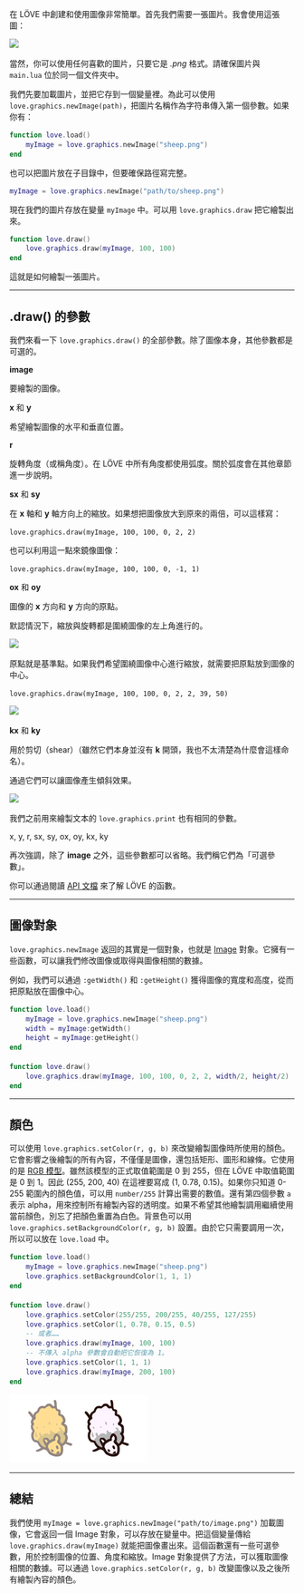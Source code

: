 在 LÖVE 中創建和使用圖像非常簡單。首先我們需要一張圖片。我會使用這張圖：

![](/images/book/12/sheep.png)

當然，你可以使用任何喜歡的圖片，只要它是 *.png* 格式。請確保圖片與 `main.lua` 位於同一個文件夾中。

我們先要加載圖片，並把它存到一個變量裡。為此可以使用 `love.graphics.newImage(path)`，把圖片名稱作為字符串傳入第一個參數。如果你有：

```lua
function love.load()
    myImage = love.graphics.newImage("sheep.png")
end
```

也可以把圖片放在子目錄中，但要確保路徑寫完整。

```lua
myImage = love.graphics.newImage("path/to/sheep.png")
```

現在我們的圖片存放在變量 `myImage` 中。可以用 `love.graphics.draw` 把它繪製出來。

```lua
function love.draw()
    love.graphics.draw(myImage, 100, 100)
end
```

這就是如何繪製一張圖片。

___

## .draw() 的參數

我們來看一下 `love.graphics.draw()` 的全部參數。除了圖像本身，其他參數都是可選的。

**image**

要繪製的圖像。

**x** 和 **y**

希望繪製圖像的水平和垂直位置。

**r**

旋轉角度（或稱角度）。在 LÖVE 中所有角度都使用弧度。關於弧度會在其他章節進一步說明。

**sx** 和 **sy**

在 **x** 軸和 **y** 軸方向上的縮放。如果想把圖像放大到原來的兩倍，可以這樣寫：

`love.graphics.draw(myImage, 100, 100, 0, 2, 2)`

也可以利用這一點來鏡像圖像：

`love.graphics.draw(myImage, 100, 100, 0, -1, 1)`

**ox** 和 **oy**

圖像的 **x** 方向和 **y** 方向的原點。

默認情況下，縮放與旋轉都是圍繞圖像的左上角進行的。

![](/images/book/12/origin1.png)

原點就是基準點。如果我們希望圍繞圖像中心進行縮放，就需要把原點放到圖像的中心。

`love.graphics.draw(myImage, 100, 100, 0, 2, 2, 39, 50)`

![](/images/book/12/origin2.png)

**kx** 和 **ky**

用於剪切（shear）（雖然它們本身並沒有 **k** 開頭，我也不太清楚為什麼會這樣命名）。

通過它們可以讓圖像產生傾斜效果。

![](/images/book/12/shear.png)

我們之前用來繪製文本的 `love.graphics.print` 也有相同的參數。

x, y, r, sx, sy, ox, oy, kx, ky

再次強調，除了 **image** 之外，這些參數都可以省略。我們稱它們為「可選參數」。

你可以通過閱讀 [API 文檔](https://love2d.org/wiki/love.graphics.draw) 來了解 LÖVE 的函數。

___

## 圖像對象

`love.graphics.newImage` 返回的其實是一個對象，也就是 [Image](https://love2d.org/wiki/Image) 對象。它擁有一些函數，可以讓我們修改圖像或取得與圖像相關的數據。

例如，我們可以通過 `:getWidth()` 和 `:getHeight()` 獲得圖像的寬度和高度，從而把原點放在圖像中心。

```lua
function love.load()
    myImage = love.graphics.newImage("sheep.png")
    width = myImage:getWidth()
    height = myImage:getHeight()
end

function love.draw()
    love.graphics.draw(myImage, 100, 100, 0, 2, 2, width/2, height/2)
end
```

___

## 顏色

可以使用 `love.graphics.setColor(r, g, b)` 來改變繪製圖像時所使用的顏色。它會影響之後繪製的所有內容，不僅僅是圖像，還包括矩形、圖形和線條。它使用的是 [RGB 模型](https://en.wikipedia.org/wiki/RGB_color_model)。雖然該模型的正式取值範圍是 0 到 255，但在 LÖVE 中取值範圍是 0 到 1。因此 (255, 200, 40) 在這裡要寫成 (1, 0.78, 0.15)。如果你只知道 0-255 範圍內的顏色值，可以用 `number/255` 計算出需要的數值。還有第四個參數 `a` 表示 alpha，用來控制所有繪製內容的透明度。如果不希望其他繪製調用繼續使用當前顏色，別忘了把顏色重置為白色。背景色可以用 `love.graphics.setBackgroundColor(r, g, b)` 設置。由於它只需要調用一次，所以可以放在 `love.load` 中。

```lua
function love.load()
    myImage = love.graphics.newImage("sheep.png")
    love.graphics.setBackgroundColor(1, 1, 1)
end

function love.draw()
    love.graphics.setColor(255/255, 200/255, 40/255, 127/255)
    love.graphics.setColor(1, 0.78, 0.15, 0.5)
    -- 或者……
    love.graphics.draw(myImage, 100, 100)
    -- 不傳入 alpha 參數會自動把它恢復為 1。
    love.graphics.setColor(1, 1, 1)
    love.graphics.draw(myImage, 200, 100)
end
```

![](/images/book/12/color.png)

___

## 總結

我們使用 `myImage = love.graphics.newImage("path/to/image.png")` 加載圖像，它會返回一個 Image 對象，可以存放在變量中。把這個變量傳給 `love.graphics.draw(myImage)` 就能把圖像畫出來。這個函數還有一些可選參數，用於控制圖像的位置、角度和縮放。Image 對象提供了方法，可以獲取圖像相關的數據。可以通過 `love.graphics.setColor(r, g, b)` 改變圖像以及之後所有繪製內容的顏色。
